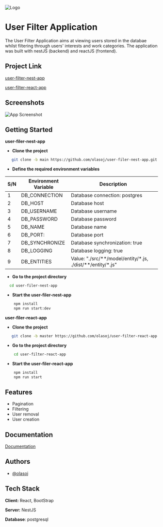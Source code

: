 
![Logo](https://i.postimg.cc/xjB3ch1T/p-Tqr-Ex-Xac.jpg)

    
# User Filter Application

The User Filter Application aims at viewing users stored in the databae whilst filtering through users' interests and work categories.
The application was built with nestJS (backend) and reactJS (frontend).

## Project Link


[user-filter-nest-app](https://user-management-nest-backend.herokuapp.com/api)

[user-filter-react-app](https://users-filter-react-app.herokuapp.com/users)

## Screenshots

![App Screenshot](https://i.postimg.cc/3NjNrkwG/Screenshot-2021-09-18-18-44-42.png)

  
## Getting Started

**user-filer-nest-app**

- **Clone the project**

```bash
   git clone -b main https://github.com/olasoj/user-filer-nest-app.git
```

- **Define the required environment variables**

| S/N | Environment Variable | Description                                                      |
| --- | -------------------- | ---------------------------------------------------------------- |
| 1   | DB\_CONNECTION       | Database connection: postgres                                    |
| 2   | DB\_HOST             | Database host                                                    |
| 3   | DB\_USERNAME         | Database username                                                |
| 4   | DB\_PASSWORD         | Database password                                                |
| 5   | DB\_NAME             | Database name                                                    |
| 6   | DB\_PORT:            | Database port                                                    |
| 7   | DB\_SYNCHRONIZE      | Database synchronization: true                                   |
| 8   | DB\_LOGGING          | Database logging: true                                           |
| 9   | DB\_ENTITIES         | Value: "./src/\*\*/model/entity/\*.js, ./dist/\*\*/entity/\*.js" |

- **Go to the project directory**

```bash
  cd user-filer-nest-app
```

- **Start the user-filer-nest-app**

```bash
    npm install
    npm run start:dev
```

**user-filer-react-app**

- **Clone the project**

```bash
   git clone -b master https://github.com/olasoj/user-filter-react-app.git
```

- **Go to the project directory**

```bash
    cd user-filter-react-app 
 ```

- **Start the user-filer-react-app**

```bash
    npm install
    npm run start
```

## Features

- Pagination
- Filtering
- User removal
- User creation

  
## Documentation

[Documentation](https://rosenic-q3-api-doc.surge.sh/)

  
## Authors

- [@olasoj](https://www.github.com/olasoj)

  
## Tech Stack

**Client:** React, BootStrap

**Server:** NestJS

**Database**: postgresql

  